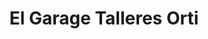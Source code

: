 ---
title: "El Garage Talleres Orti"
url: /torrent/el-garage-talleres-orti/
shop: reparación de automóviles
---